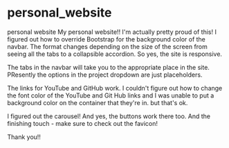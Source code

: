 # personal_website
personal website
My personal website!! I'm actually pretty proud of this! 
I figured out how to override Bootstrap for the background color of the navbar. The format changes depending on the size of the screen from seeing all the tabs to a collapsible accordion. So yes, the site is responsive.

The tabs in the navbar will take you to the appropriate place in the site. PResently the options in the project dropdown are just placeholders.

The links for YouTube and GitHub work.
I couldn't figure out how to change the font color of the YouTube and Git Hub links and I was unable to put a background color on the container that they're in. but that's ok.

I figured out the carousel! And yes, the buttons work there too.
And the finishing touch - make sure to check out the favicon!

Thank you!!
